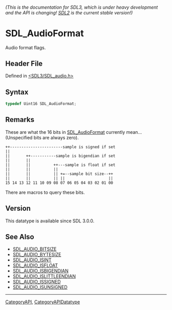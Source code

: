 ###### (This is the documentation for SDL3, which is under heavy development and the API is changing! [SDL2](https://wiki.libsdl.org/SDL2/) is the current stable version!)
# SDL_AudioFormat

Audio format flags.

## Header File

Defined in [<SDL3/SDL_audio.h>](https://github.com/libsdl-org/SDL/blob/main/include/SDL3/SDL_audio.h)

## Syntax

```c
typedef Uint16 SDL_AudioFormat;
```

## Remarks

These are what the 16 bits in [SDL_AudioFormat](SDL_AudioFormat) currently
mean... (Unspecified bits are always zero).

```
++-----------------------sample is signed if set
||
||       ++-----------sample is bigendian if set
||       ||
||       ||          ++---sample is float if set
||       ||          ||
||       ||          || +=--sample bit size--++
||       ||          || ||                   ||
15 14 13 12 11 10 09 08 07 06 05 04 03 02 01 00
```

There are macros to query these bits.

## Version

This datatype is available since SDL 3.0.0.

## See Also

* [SDL_AUDIO_BITSIZE](SDL_AUDIO_BITSIZE)
* [SDL_AUDIO_BYTESIZE](SDL_AUDIO_BYTESIZE)
* [SDL_AUDIO_ISINT](SDL_AUDIO_ISINT)
* [SDL_AUDIO_ISFLOAT](SDL_AUDIO_ISFLOAT)
* [SDL_AUDIO_ISBIGENDIAN](SDL_AUDIO_ISBIGENDIAN)
* [SDL_AUDIO_ISLITTLEENDIAN](SDL_AUDIO_ISLITTLEENDIAN)
* [SDL_AUDIO_ISSIGNED](SDL_AUDIO_ISSIGNED)
* [SDL_AUDIO_ISUNSIGNED](SDL_AUDIO_ISUNSIGNED)

----
[CategoryAPI](CategoryAPI), [CategoryAPIDatatype](CategoryAPIDatatype)

